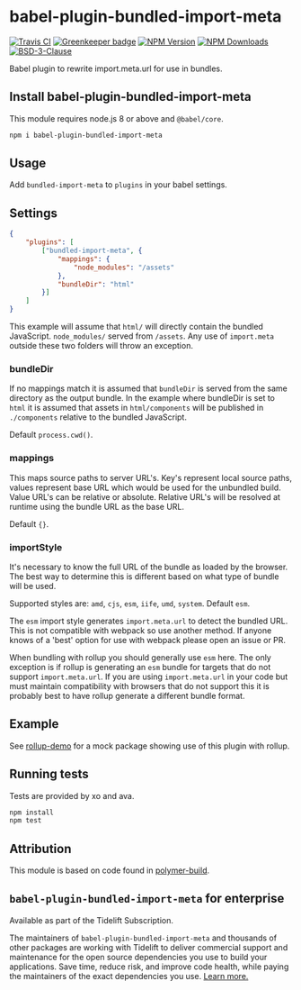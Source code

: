 # babel-plugin-bundled-import-meta

[![Travis CI][travis-image]][travis-url]
[![Greenkeeper badge][gk-image]](https://greenkeeper.io/)
[![NPM Version][npm-image]][npm-url]
[![NPM Downloads][downloads-image]][downloads-url]
[![BSD-3-Clause][license-image]](LICENSE)

Babel plugin to rewrite import.meta.url for use in bundles.

## Install babel-plugin-bundled-import-meta

This module requires node.js 8 or above and `@babel/core`.

```sh
npm i babel-plugin-bundled-import-meta
```

## Usage

Add `bundled-import-meta` to `plugins` in your babel settings.

## Settings

```json
{
	"plugins": [
		["bundled-import-meta", {
			"mappings": {
				"node_modules": "/assets"
			},
			"bundleDir": "html"
		}]
	]
}
```

This example will assume that `html/` will directly contain the bundled JavaScript.
`node_modules/` served from `/assets`.  Any use of `import.meta` outside these
two folders will throw an exception.

### bundleDir

If no mappings match it is assumed that `bundleDir` is served from the same directory
as the output bundle.  In the example where bundleDir is set to `html` it is assumed
that assets in `html/components` will be published in `./components` relative to the
bundled JavaScript.

Default `process.cwd()`.

### mappings

This maps source paths to server URL's.  Key's represent local source paths, values
represent base URL which would be used for the unbundled build.  Value URL's can be
relative or absolute.  Relative URL's will be resolved at runtime using the bundle
URL as the base URL.

Default `{}`.

### importStyle

It's necessary to know the full URL of the bundle as loaded by the browser.  The best
way to determine this is different based on what type of bundle will be used.

Supported styles are: `amd`, `cjs`, `esm`, `iife`, `umd`, `system`.  Default `esm`.

The `esm` import style generates `import.meta.url` to detect the bundled URL.  This
is not compatible with webpack so use another method.  If anyone knows of a 'best'
option for use with webpack please open an issue or PR.

When bundling with rollup you should generally use `esm` here.  The only exception is
if rollup is generating an `esm` bundle for targets that do not support
`import.meta.url`.  If you are using `import.meta.url` in your code but must maintain
compatibility with browsers that do not support this it is probably best to have rollup
generate a different bundle format.

## Example

See [rollup-demo] for a mock package showing use of this plugin with rollup.

## Running tests

Tests are provided by xo and ava.

```sh
npm install
npm test
```

## Attribution

This module is based on code found in [polymer-build].

## `babel-plugin-bundled-import-meta` for enterprise

Available as part of the Tidelift Subscription.

The maintainers of `babel-plugin-bundled-import-meta` and thousands of other packages are working with Tidelift to deliver commercial support and maintenance for the open source dependencies you use to build your applications. Save time, reduce risk, and improve code health, while paying the maintainers of the exact dependencies you use. [Learn more.](https://tidelift.com/subscription/pkg/npm-babel-plugin-bundled-import-meta?utm_source=npm-babel-plugin-bundled-import-meta&utm_medium=referral&utm_campaign=enterprise&utm_term=repo)

[npm-image]: https://img.shields.io/npm/v/babel-plugin-bundled-import-meta.svg
[npm-url]: https://npmjs.org/package/babel-plugin-bundled-import-meta
[travis-image]: https://travis-ci.org/cfware/babel-plugin-bundled-import-meta.svg?branch=master
[travis-url]: https://travis-ci.org/cfware/babel-plugin-bundled-import-meta
[gk-image]: https://badges.greenkeeper.io/cfware/babel-plugin-bundled-import-meta.svg
[downloads-image]: https://img.shields.io/npm/dm/babel-plugin-bundled-import-meta.svg
[downloads-url]: https://npmjs.org/package/babel-plugin-bundled-import-meta
[license-image]: https://img.shields.io/npm/l/babel-plugin-bundled-import-meta.svg
[polymer-build]: https://github.com/Polymer/tools/blob/fdc9e5472674c63435e8188fdc00b342184ce8f3/packages/build/src/babel-plugin-import-meta.ts
[rollup-demo]: https://github.com/cfware/babel-plugin-bundled-import-meta/tree/master/rollup-demo
